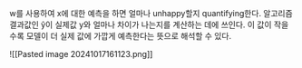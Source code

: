 w를 사용하여 x에 대한 예측을 하면 얼마나 unhappy할지 quantifying한다.
알고리즘 결과값인 ŷ이 실제값 y와 얼마나 차이가 나는지를 계산하는 데에 쓰인다.
이 값이 작을수록 모델이 더 실제 값에 가깝게 예측한다는 뜻으로 해석할 수 있다.

![[Pasted image 20241017161123.png]]

